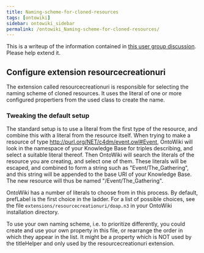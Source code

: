 ```yaml
---
title: Naming-scheme-for-cloned-resources
tags: [ontowiki]
sidebar: ontowiki_sidebar
permalink: /ontowiki_Naming-scheme-for-cloned-resources/
---
```

This is a writeup of the information contained in [this user group discussion](https://groups.google.com/forum/?hl=no&fromgroups=#!topic/ontowiki-user/BCssISSQoNk). Please help extend it.

## Configure extension resourcecreationuri

The extension called resourcecreationuri is responsible for selecting the naming scheme of cloned resources. It uses the literal of one or more configured propertiers from the used class to create the name.

### Tweaking the default setup 

The standard setup is to use a literal from the first type of the resource, and combine this with a literal from the resource itself. When trying to make a resource of type http://purl.org/NET/c4dm/event.owl#Event, OntoWiki will look in the namespace of your Knowledge Base for triples describing, and select a suitable literal thereof. Then OntoWiki will search the literals of the resource you are creating, and select one of them. These literals will be escaped, and combined to form a string such as "Event/The_Gathering", and this string will be appended to the base URI of your Knowledge Base. The new resource will thus be named "<name of knowledgebase>/Event/The_Gathering".

OntoWiki has a number of literals to choose from in this process. By default, prefLabel is the first choice in the ladder. For a list of possible choices, see the file ```extensions/resourcecreationuri/doap.n3``` in your OntoWiki installation directory.

To use your own naming scheme, i.e. to prioritize differently, you could create and use your own property in this file, or rearrange the order in which they appear in the list. It might be a property which is NOT used by the titleHelper and only used by the resourcecreationuri extension.
